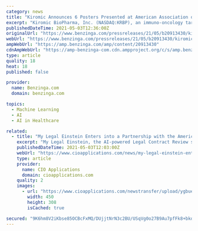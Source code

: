 ```yaml
---
category: news
title: "Kiromic Announces 6 Posters Presented at American Association of Cancer Research 2021 Showcasing our Artificial Intelligence (AI) Biomarker Engine"
excerpt: "Kiromic BioPharma, Inc. (NASDAQ:KRBP), an immuno-oncology target discovery and gene-editing company, with a proprietary artificial intelligence neural network platform"
publishedDateTime: 2021-05-03T12:36:00Z
originalUrl: "https://www.benzinga.com/pressreleases/21/05/b20913430/kiromic-announces-6-posters-presented-at-american-association-of-cancer-research-2021-showcasing-o"
webUrl: "https://www.benzinga.com/pressreleases/21/05/b20913430/kiromic-announces-6-posters-presented-at-american-association-of-cancer-research-2021-showcasing-o"
ampWebUrl: "https://amp.benzinga.com/amp/content/20913430"
cdnAmpWebUrl: "https://amp-benzinga-com.cdn.ampproject.org/c/s/amp.benzinga.com/amp/content/20913430"
type: article
quality: 18
heat: 18
published: false

provider:
  name: Benzinga.com
  domain: benzinga.com

topics:
  - Machine Learning
  - AI
  - AI in Healthcare

related:
  - title: "My Legal Einstein Enters into a Partnership with the American Bar Association to Enable Attorneys with Advanced AI for Legal Contract Review"
    excerpt: "My Legal Einstein, the AI-powered Legal Contract Review software provider, has declared it has joined hands with the American Bar Association's (ABA) Blueprint program to help establish modern law practices by empowering attorneys with advanced AI technology for legal contract review."
    publishedDateTime: 2021-05-03T12:03:00Z
    webUrl: "https://www.cioapplications.com/news/my-legal-einstein-enters-into-a-partnership-with-the-american-bar-association-to-enable-attorneys-with-advanced-ai-for-legal-contract-review-nid-7639.html"
    type: article
    provider:
      name: CIO Applications
      domain: cioapplications.com
    quality: 2
    images:
      - url: "https://www.cioapplications.com/newstransfer/upload/ygbue450308.jpg"
        width: 450
        height: 308
        isCached: true

secured: "9K6hm8V2iKbse85OCBcFxMQ/DUjjtNrN3c2BU/USqVg0o27B9Au7pfFk8+bkdmYJQBLurIAe8uTC+BfTHfcxOF/9IizNI0m5uq/6XnxRNNEqERorrmzdrJscK4yDpyDFSzbFzfRKPzfFpvuaxYYp39sYVuTssgVTRh1/wxQ3/KZ4fcVCsxCcrl9UtYNXNntmAgkvneo0JNqOXcJmDRyrdYhKEkwVuaXUfD9VYq4E4Wx+JIs4zfVy3CJNL56QuNMLIagLCGrkwKlpQc497I3fIjawP08wYsIrInUI+5qA5rPzJpURkYuUpRAaplT6bZ/BdGzsS3J22PUP/YheaJL3luiETrlYrf9EcF5uWVAjKUA=;nELA3nT6K4yfpm02+jKpsg=="
---
```


